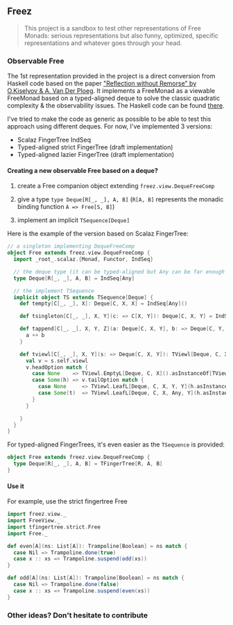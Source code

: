 ## Freez

> This project is a sandbox to test other representations of Free Monads: serious representations but also funny, optimized, specific representations and whatever goes through your head.


### Observable Free

The 1st representation provided in the project is a direct conversion from Haskell code based on the paper ["Reflection without Remorse" by O.Kiselyov & A. Van Der Ploeg](http://homepages.cwi.nl/~ploeg/papers/zseq.pdf). It implements a FreeMonad as a viewable FreeMonad based on a typed-aligned deque to solve the classic quadratic complexity & the observability issues. The Haskell code can be found [there](https://github.com/atzeus/reflectionwithoutremorse).

I've tried to make the code as generic as possible to be able to test this approach using different deques. For now, I've implemented 3 versions:

- Scalaz FingerTree IndSeq
- Typed-aligned strict FingerTree (draft implementation)
- Typed-aligned lazier FingerTree (draft implementation)

#### Creating a new observable Free based on a deque?

1. create a Free companion object extending `freez.view.DequeFreeComp`

2. give a type `type Deque[R[_, _], A, B]` (`R[A, B]` represents the monadic binding function `A => Free[S, B]`)

3. implement an implicit `TSequence[Deque]`


Here is the example of the version based on Scalaz FingerTree:

```scala
// a singleton implementing DequeFreeComp
object Free extends freez.view.DequeFreeComp {
  import _root_.scalaz.{Monad, Functor, IndSeq}

  // the deque type (it can be typed-aligned but Any can be far enough ;))
  type Deque[R[_, _], A, B] = IndSeq[Any]

  // the implement TSequence
  implicit object TS extends TSequence[Deque] {
    def tempty[C[_, _], X]: Deque[C, X, X] = IndSeq[Any]()

    def tsingleton[C[_, _], X, Y](c: => C[X, Y]): Deque[C, X, Y] = IndSeq[Any](c)

    def tappend[C[_, _], X, Y, Z](a: Deque[C, X, Y], b: => Deque[C, Y, Z]): Deque[C, X, Z] = {
      a ++ b
    }

    def tviewl[C[_, _], X, Y](s: => Deque[C, X, Y]): TViewl[Deque, C, X, Y] = {
      val v = s.self.viewl
      v.headOption match {
        case None    => TViewl.EmptyL[Deque, C, X]().asInstanceOf[TViewl[Deque, C, X, Y]]
        case Some(h) => v.tailOption match {
          case None     => TViewl.LeafL[Deque, C, X, Y, Y](h.asInstanceOf[C[X, Y]], () => IndSeq[Any]())
          case Some(t)  => TViewl.LeafL[Deque, C, X, Any, Y](h.asInstanceOf[C[X, Any]], () => new IndSeq(t))
        }
      }

    }
  }
}
```

For typed-aligned FingerTrees, it's even easier as the `TSequence` is provided:

```scala
object Free extends freez.view.DequeFreeComp {
  type Deque[R[_, _], A, B] = TFingerTree[R, A, B]
}
```

#### Use it

For example, use the strict fingertree Free

```scala
import freez.view._
import FreeView._
import tfingertree.strict.Free
import Free._

def even[A](ns: List[A]): Trampoline[Boolean] = ns match {
  case Nil => Trampoline.done(true)
  case x :: xs => Trampoline.suspend(odd(xs))
}

def odd[A](ns: List[A]): Trampoline[Boolean] = ns match {
  case Nil => Trampoline.done(false)
  case x :: xs => Trampoline.suspend(even(xs))
}
```



### Other ideas? Don't hesitate to contribute

